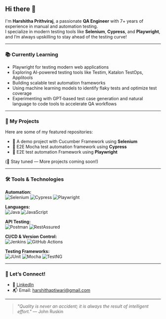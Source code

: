 ## Hi there 👋

I'm **Harshitha Prithviraj**, a passionate **QA Engineer** with 7+ years of experience in manual and automation testing.  
I specialize in modern testing tools like **Selenium**, **Cypress**, and **Playwright**, and I’m always upskilling to stay ahead of the testing curve!

---

### 📚 Currently Learning
 
- Playwright for testing modern web applications  
- Exploring AI-powered testing tools like Testim, Katalon TestOps, Applitools
- Building scalable test automation frameworks
- Using machine learning models to identify flaky tests and optimize test coverage
- Experimenting with GPT-based test case generation and natural language to code tools to accelerate QA workflows

  
---

### 🚀 My Projects

Here are some of my featured repositories:

- 🔹 A demo project with  Cucumber Framework using **Selenium**
- 🔹 E2E Mocha test automation framework using **Cypress**
- 🔹 E2E test automation Framework using **Playwright**

(📌 Stay tuned — More projects coming soon!)

---

### 🛠 Tools & Technologies

**Automation:**  
![Selenium](https://img.shields.io/badge/Selenium-43B02A?style=flat&logo=selenium&logoColor=white) 
![Cypress](https://img.shields.io/badge/Cypress-17202C?style=flat&logo=cypress&logoColor=white) 
![Playwright](https://img.shields.io/badge/Playwright-45ba63?style=flat&logo=playwright&logoColor=white)

**Languages:**  
![Java](https://img.shields.io/badge/Java-007396?style=flat&logo=java&logoColor=white) 
![JavaScript](https://img.shields.io/badge/JavaScript-F7DF1E?style=flat&logo=javascript&logoColor=black)

**API Testing:**  
![Postman](https://img.shields.io/badge/Postman-FF6C37?style=flat&logo=postman&logoColor=white) 
![RestAssured](https://img.shields.io/badge/RestAssured-00599C?style=flat)

**CI/CD & Version Control:**  
![Jenkins](https://img.shields.io/badge/Jenkins-D24939?style=flat&logo=jenkins&logoColor=white) 
![GitHub Actions](https://img.shields.io/badge/GitHub_Actions-2088FF?style=flat&logo=github-actions&logoColor=white)

**Testing Frameworks:**  
![JUnit](https://img.shields.io/badge/JUnit-25A162?style=flat) 
![Mocha](https://img.shields.io/badge/Mocha-8D6748?style=flat&logo=mocha&logoColor=white) 
![TestNG](https://img.shields.io/badge/TestNG-FFCC00?style=flat)

---

### 🤝 Let’s Connect!

- 💼 [LinkedIn](https://www.linkedin.com/in/harshithaprithviraj)
- 📬 Email: harshithaptiwari@gmail.com

---

> _"Quality is never an accident; it is always the result of intelligent effort."_ — John Ruskin

<!--
**harshithaprithviraj/harshithaprithviraj** is a ✨ _special_ ✨ repository because its `README.md` (this file) appears on your GitHub profile.
-->
